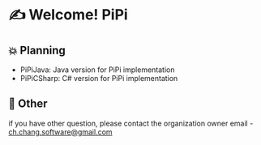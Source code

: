 # ✍ Welcome! PiPi

## 💥 Planning

- PiPiJava: Java version for PiPi implementation
- PiPiCSharp: C# version for PiPi implementation

## 👋 Other

if you have other question, please contact the organization owner email - <ch.chang.software@gmail.com>

